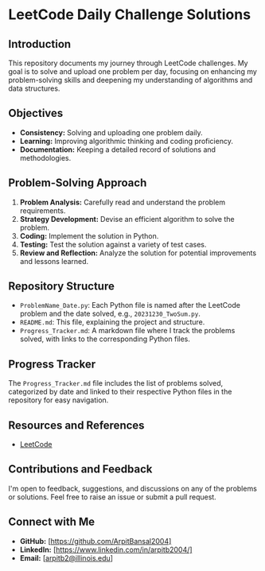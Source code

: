 # LeetCode Daily Challenge Solutions

## Introduction

This repository documents my journey through LeetCode challenges. My goal is to solve and upload one problem per day, focusing on enhancing my problem-solving skills and deepening my understanding of algorithms and data structures.

## Objectives

- **Consistency:** Solving and uploading one problem daily.
- **Learning:** Improving algorithmic thinking and coding proficiency.
- **Documentation:** Keeping a detailed record of solutions and methodologies.

## Problem-Solving Approach

1. **Problem Analysis:** Carefully read and understand the problem requirements.
2. **Strategy Development:** Devise an efficient algorithm to solve the problem.
3. **Coding:** Implement the solution in Python.
4. **Testing:** Test the solution against a variety of test cases.
5. **Review and Reflection:** Analyze the solution for potential improvements and lessons learned.

## Repository Structure

- `ProblemName_Date.py`: Each Python file is named after the LeetCode problem and the date solved, e.g., `20231230_TwoSum.py`.
- `README.md`: This file, explaining the project and structure.
- `Progress_Tracker.md`: A markdown file where I track the problems solved, with links to the corresponding Python files.

## Progress Tracker

The `Progress_Tracker.md` file includes the list of problems solved, categorized by date and linked to their respective Python files in the repository for easy navigation.

## Resources and References

- [LeetCode](https://leetcode.com/)

## Contributions and Feedback

I'm open to feedback, suggestions, and discussions on any of the problems or solutions. Feel free to raise an issue or submit a pull request.

## Connect with Me

- **GitHub:** [https://github.com/ArpitBansal2004]
- **LinkedIn:** [https://www.linkedin.com/in/arpitb2004/]
- **Email:** [arpitb2@illinois.edu]

